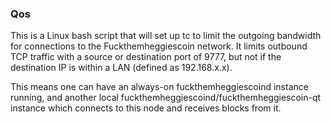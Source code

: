 ### Qos ###

This is a Linux bash script that will set up tc to limit the outgoing bandwidth for connections to the Fuckthemheggiescoin network. It limits outbound TCP traffic with a source or destination port of 9777, but not if the destination IP is within a LAN (defined as 192.168.x.x).

This means one can have an always-on fuckthemheggiescoind instance running, and another local fuckthemheggiescoind/fuckthemheggiescoin-qt instance which connects to this node and receives blocks from it.
